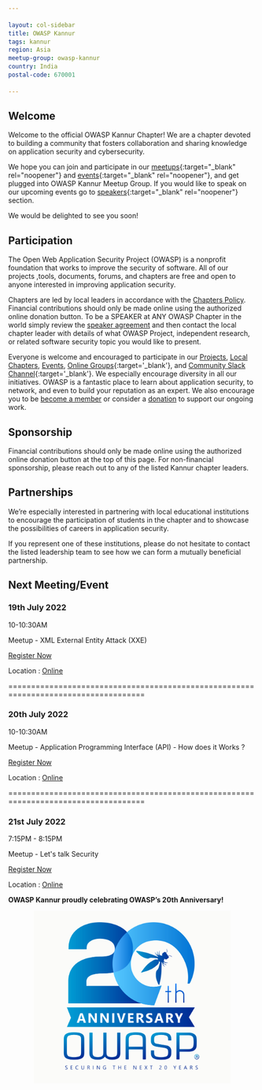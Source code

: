 ```yaml
---

layout: col-sidebar
title: OWASP Kannur
tags: kannur
region: Asia
meetup-group: owasp-kannur
country: India
postal-code: 670001

---
```


## Welcome 
  
Welcome to the official OWASP Kannur Chapter! We are a chapter devoted to building a community that fosters collaboration and sharing knowledge on application security and cybersecurity.

We hope you can join and participate in our [meetups](https://www.meetup.com/owasp-kannur/){:target="_blank" rel="noopener"} and [events](https://owasp.org/www-chapter-kannur/#div-events){:target="_blank" rel="noopener"}, and get plugged into OWASP Kannur  Meetup Group. If you would like to speak on our upcoming events go to [speakers](https://owasp.org/www-chapter-kannur/#div-speakers){:target="_blank" rel="noopener"} section.

We would be delighted to see you soon!

## Participation

The Open Web Application Security Project (OWASP) is a nonprofit foundation that works to improve the security of software. All of our projects ,tools, documents, forums, and chapters are free and open to anyone interested in improving application security. 

Chapters are led by local leaders in accordance with the [Chapters Policy](/www-policy/operational/chapters). Financial contributions should only be made online using the authorized online donation button. To be a SPEAKER at ANY OWASP Chapter in the world simply review the [speaker agreement](/www-policy/legal/speaker-agreement) and then contact the local chapter leader with details of what OWASP Project, independent research, or related software security topic you would like to present.

Everyone is welcome and encouraged to participate in our [Projects](/projects/), [Local Chapters](/chapters/), [Events](/events/), [Online Groups](https://groups.google.com/a/owasp.com/){:target='_blank'}, and [Community Slack Channel](https://owasp.slack.com/){:target='_blank'}. We especially encourage diversity in all our initiatives. OWASP is a fantastic place to learn about application security, to network, and even to build your reputation as an expert. We also encourage you to be [become a member](/membership/) or consider a [donation](/donate/) to support our ongoing work.

## Sponsorship

Financial contributions should only be made online using the authorized online donation button at the top of this page. For non-financial sponsorship, please reach out to any of the listed Kannur chapter leaders.

## Partnerships

We’re especially interested in partnering with local educational institutions to encourage the participation of students in the chapter and to showcase the possibilities of careers in application security.

If you represent one of these institutions, please do not hesitate to contact the listed leadership team to see how we can form a mutually beneficial partnership.

Next Meeting/Event <!-- You should keep this section as it will populate your meetup events -->
---------------------

### 19th July 2022

 10-10:30AM

Meetup - XML External Entity Attack (XXE)

<a href ="https://www.meetup.com/owasp-kannur/events/287264512/">Register Now </a>

Location : <a href ="https://www.meetup.com/owasp-kannur/events/287264512/">Online </a>

====================================================================================

### 20th July 2022

 10-10:30AM

Meetup - Application Programming Interface (API) - How does it Works ?

<a href ="https://www.meetup.com/owasp-kannur/events/287265870/">Register Now</a>

Location : <a href ="https://www.meetup.com/owasp-kannur/events/287265870/">Online </a>


====================================================================================
### 21st July 2022 

 7:15PM - 8:15PM

Meetup - Let's talk Security 

<a href ="https://www.meetup.com/owasp-kannur/events/287266133/">Register Now</a>

Location : <a href ="https://www.meetup.com/owasp-kannur/events/287266133/">Online </a>





**OWASP Kannur proudly celebrating OWASP’s 20th Anniversary!** 

<p align="center"> <img src="assets/images/OWASP_20th_Anniversary.jpg" width="400" height="350"></p>
